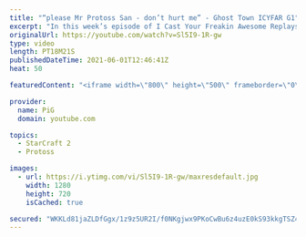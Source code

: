 ```yaml
---
title: "“please Mr Protoss San - don’t hurt me” - Ghost Town ICYFAR G1"
excerpt: "In this week’s episode of I Cast Your Freakin Awesome Replays (ICYFAR) players sent in their replays that had them destroy enemy units while leaving buildings mostly unharmed.  CURRENT ICYFAR CHALLENGE: “Snake” - Every building needs to touch another building (Creep Tumors count) Hatches/CCs/Nexus can"
originalUrl: https://youtube.com/watch?v=Sl5I9-1R-gw
type: video
length: PT18M21S
publishedDateTime: 2021-06-01T12:46:41Z
heat: 50

featuredContent: "<iframe width=\"800\" height=\"500\" frameborder=\"0\" src=\"https://www.youtube.com/embed/Sl5I9-1R-gw\" allow=\"accelerometer; autoplay; encrypted-media; gyroscope; picture-in-picture\" allowfullscreen></iframe>"

provider:
  name: PiG
  domain: youtube.com

topics:
  - StarCraft 2
  - Protoss

images:
  - url: https://i.ytimg.com/vi/Sl5I9-1R-gw/maxresdefault.jpg
    width: 1280
    height: 720
    isCached: true

secured: "WKKLd81jaZLDfGgx/1z9z5UR2I/f0NKgjwx9PKoCwBu6z4uzE0kS93kkgTSZ4JY5alr3aiit52biQqcNjVDmCLUVFaBfw30IBdRjtBvhl1BWUYTb+60qC5wXEmLHGUUQZlMIWNdAaPqUD+o2Fbkg0EA2kRTEbcJqhOdwHYtMbsMmMSpUlsOWsHisppwBj98cZuFGDl3OM5Iy/k+EDhUTKBI2N6TCLnAK/EgIXJ8d9tpwHsuRRpa7oLy8xeUVtsuAVdeYFZoYnbxX20+ZK8S2U365Nxl0z86NukOctM4ruWOQ/+PlE9suJzJfp1BGRI5Qh/yZXY3QPOd2Dv3rANZPEQpWduAGMzgv9zN13+CF87D4KuGr0FMAsLz62ZQOD2DaCaMg1va20rjx1H5SnH8mmqkEZsUqXyNU9yVXLD3isAM=;FYRbJBfHWPqEBgW3ap33yg=="
---
```



